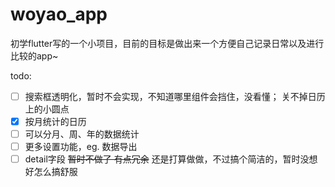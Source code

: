 # woyao_app

初学flutter写的一个小项目，目前的目标是做出来一个方便自己记录日常以及进行比较的app~



todo:

- [ ] 搜索框透明化，暂时不会实现，不知道哪里组件会挡住，没看懂； 关不掉日历上的小圆点
- [x] 按月统计的日历
- [ ] 可以分月、周、年的数据统计
- [ ] 更多设置功能，eg. 数据导出
- [ ] detail字段 ~~暂时不做了 有点冗余~~ 还是打算做做，不过搞个简洁的，暂时没想好怎么搞舒服
